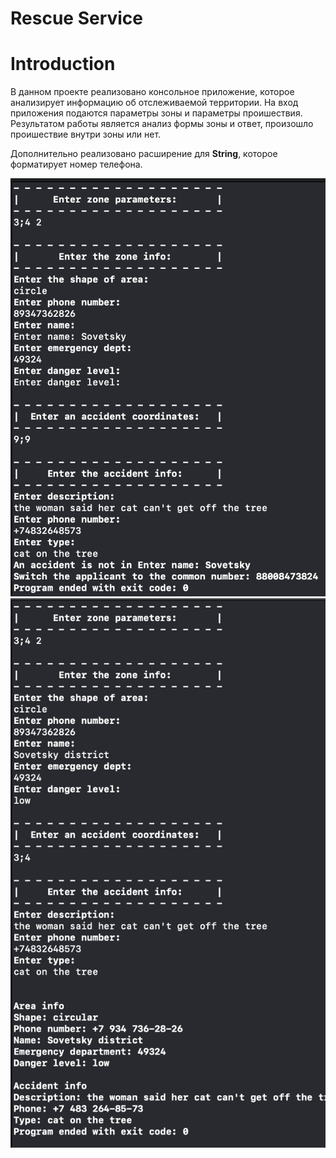 # Rescue Service

# Introduction

В данном проекте реализовано консольное приложение, которое анализирует информацию об отслеживаемой территории. На вход приложения подаются параметры зоны и параметры проишествия. Результатом работы является анализ формы зоны и ответ, произошло проишествие внутри зоны или нет.

Дополнительно реализовано расширение для **String**, которое форматирует номер телефона.

![exmpl_1](./../images/RescueService/exmpl_1.png)
![exmpl_2](./../images/RescueService/exmpl_2.png)

